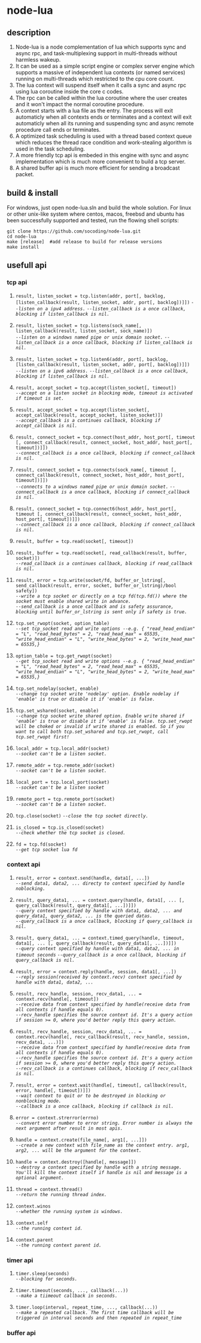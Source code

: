 # node-lua

## description
1.	Node-lua is a node complementation of lua which supports sync and async rpc, and task-multiplexing support in multi-threads without harmless wakeup.
2.	It can be used as a simple script engine or complex server engine which supports a massive of independent lua contexts (or named services) running on multi-threads which restricted to the cpu core count.
3.	The lua context will suspend itself when it calls a sync and async rpc using lua coroutine inside the core c codes.
4.	The rpc can be called within the lua coroutine where the user creates and it won't impact the normal coroutine procedure.
5.	A context starts with a lua file as the entry. The process will exit automaticly when all contexts ends or terminates and a context will exit automaticly when all its running and suspending sync and async remote procedure call ends or terminates.
6.	A optimized task scheduling is used with a thread based context queue which reduces the thread race condition and work-stealing algorithm is used in the task scheduling.
7.  A more friendly tcp api is embeded in this engine with sync and async implementation which is much more convenient to build a tcp server.
8.  A shared buffer api is much more efficient for sending a broadcast packet.

## build & install

For windows, just open node-lua.sln and build the whole solution. For linux or other unix-like system where centos, macos, freebsd and ubuntu has been successfully supported and tested, run the flowing shell scripts:

    git clone https://github.com/socoding/node-lua.git
    cd node-lua
    make [release]  #add release to build for release versions
	make install

## usefull api
### tcp api
1.	`result, listen_socket = tcp.listen(addr, port[, backlog, [listen_callback(result, listen_socket, addr, port[, backlog])]])` 
	*`--listen on a ipv4 address.`* 
    *`--listen_callback is a once callback, blocking if listen_callback is nil.`*
	
2.	`result, listen_socket = tcp.listens(sock_name[, listen_callback(result, listen_socket, sock_name)])`  
    *`--listen on a windows named pipe or unix domain socket.`*
    *`--listen_callback is a once callback, blocking if listen_callback is nil.`*

3.	`result, listen_socket = tcp.listen6(addr, port[, backlog, [listen_callback(result, listen_socket, addr, port[, backlog])]])`  
	*`--listen on a ipv6 address.`*
    *`--listen_callback is a once callback, blocking if listen_callback is nil.`*
	
4.	`result, accept_socket = tcp.accept(listen_socket[, timeout])`  
	*`--accept on a listen socket in blocking mode, timeout is activated if timeout is set.`*

5.	`result, accept_socket = tcp.accept(listen_socket[, accept_callback(result, accept_socket, listen_socket)])`  
    *`--accept_callback is a continues callback, blocking if accept_callback is nil.`*
	
6. 	`result, connect_socket = tcp.connect(host_addr, host_port[, timeout [, connect_callback(result, connect_socket, host_addr, host_port[, timeout])]])`  
    *`--connect_callback is a once callback, blocking if connect_callback is nil.`*
	
7. 	`result, connect_socket = tcp.connects(sock_name[, timeout [, connect_callback(result, connect_socket, host_addr, host_port[, timeout])]])`  
	*`--connects to a windows named pipe or unix domain socket.`*
    *`--connect_callback is a once callback, blocking if connect_callback is nil.`*
	
8. 	`result, connect_socket = tcp.connect6(host_addr, host_port[, timeout [, connect_callback(result, connect_socket, host_addr, host_port[, timeout])]])`  
    *`--connect_callback is a once callback, blocking if connect_callback is nil.`*
	
9.  `result, buffer = tcp.read(socket[, timeout])`  
	
10. `result, buffer = tcp.read(socket[, read_callback(result, buffer, socket)])`  
    *`--read_callback is a continues callback, blocking if read_callback is nil.`*
	
11. `result, error = tcp.write(socket/fd, buffer_or_lstring[, send_callback(result, error, socket, buffer_or_lstring)/bool safety])`  
	*`--write a tcp socket or directly on a tcp fd(tcp.fd()) where the socket must enable shared write in advance.`*  
    *`--send_callback is a once callback and is safety assurance, blocking until buffer_or_lstring is sent only if safety is true.`*
	
12. `tcp.set_rwopt(socket, option_table)`  
    *`--set tcp_socket read and write options --e.g. { "read_head_endian" = "L", "read_head_bytes" = 2, "read_head_max" = 65535, "write_head_endian" = "L", "write_head_bytes" = 2, "write_head_max" = 65535,}`*
	
13. `option_table = tcp.get_rwopt(socket)`  
    *`--get tcp_socket read and write options --e.g. { "read_head_endian" = "L", "read_head_bytes" = 2, "read_head_max" = 65535, "write_head_endian" = "L", "write_head_bytes" = 2, "write_head_max" = 65535,}`*
	
14. `tcp.set_nodelay(socket, enable)`  
    *`--change tcp socket write 'nodelay' option. Enable nodelay if 'enable' is true or disable it if 'enable' is false.`*

15. `tcp.set_wshared(socket, enable)`  
    *`--change tcp socket write shared option. Enable write shared if 'enable' is true or disable it if 'enable' is false. tcp.set_rwopt will be choked or invalid if write shared is enabled. So if you want to call both tcp.set_wshared and tcp.set_rwopt, call tcp.set_rwopt first!`*

16. `local_addr = tcp.local_addr(socket)`  
	*`--socket can't be a listen socket.`*

17. `remote_addr = tcp.remote_addr(socket)`  
	*`--socket can't be a listen socket.`*

18. `local_port = tcp.local_port(socket)`  
	*`--socket can't be a listen socket`*

19. `remote_port = tcp.remote_port(socket)`  
	*`--socket can't be a listen socket.`*

20. `tcp.close(socket)` 
	*`--close the tcp socket directly.`*

21. `is_closed = tcp.is_closed(socket)`  
	*`--check whether the tcp socket is closed.`*

22. `fd = tcp.fd(socket)`  
	*`--get tcp socket lua fd`*

### context api
1.	`result, error = context.send(handle, data1[, ...])`  
    *`--send data1, data2, ... directy to context specified by handle noblocking.`*

2.	`result, query_data1, ... = context.query(handle, data1[, ... [, query_callback(result, query_data1[, ...])]])`  
    *`--query context specified by handle with data1, data2, ... and query_data1, query_data2, ... is the queried datas.`*  
	*`--query_callback is a once callback, blocking if query_callback is nil.`*

3.	`result, query_data1, ... = context.timed_query(handle, timeout, data1[, ... [, query_callback(result, query_data1[, ...])]])`  
    *`--query context specified by handle with data1, data2, ... in timeout seconds`*
	*`--query_callback is a once callback, blocking if query_callback is nil.`*
	
4.	`result, error = context.reply(handle, session, data1[, ...])`  
    *`--reply session(received by context.recv) context specified by handle with data1, data2, ...`*

5.	`result, recv_handle, session, recv_data1, ... = context.recv(handle[, timeout])`  
    *`--receive data from context specified by handle(receive data from all contexts if handle equals 0).`*  
    *`--recv_handle specifies the source context id. It's a query action if session >= 0, where you'd better reply this query action.`*
	
5.	`result, recv_handle, session, recv_data1, ... = context.recv(handle[, recv_callback(result, recv_handle, session, recv_data1, ...)])`  
    *`--receive data from context specified by handle(receive data from all contexts if handle equals 0).`*  
    *`--recv_handle specifies the source context id. It's a query action if session >= 0, where you'd better reply this query action.`*  
    *`--recv_callback is a continues callback, blocking if recv_callback is nil.`*  
	
6.	`result, error = context.wait(handle[, timeout[, callback(result, error, handle[, timeout])]])`  
    *`--wait context to quit or to be destroyed in blocking or nonblocking mode.`*  
    *`--callback is a once callback, blocking if callback is nil.`*

7.	`error = context.strerror(errno)`  
    *`--convert error number to error string. Error number is always the next argument after result in most apis.`*

8.	`handle = context.create(file_name[, arg1[, ...]])`  
    *`--create a new context with file_name as the context entry. arg1, arg2, ... will be the argument for the context.`*

9.	`handle = context.destroy([handle[, message]])`  
    *`--destroy a context specified by handle with a string message. You'll kill the context itself if handle is nil and message is a optional argument.`*

10.	`thread = context.thread()`  
    *`--return the running thread index.`*

11.	`context.winos`  
    *`--whether the running system is windows.`*

12.	`context.self`  
    *`--the running context id.`*

13.	`context.parent`  
    *`--the running context parent id.`*

### timer api	
1.	`timer.sleep(seconds)`  
    *`--blocking for seconds.`*

2.	`timer.timeout(seconds, ..., callback(...))`  
    *`--make a tiimeout callback in seconds.`*

3.	`timer.loop(interval, repeat_time, ..., callback(...))`  
    *`--make a repeated callback. The first time callback will be triggered in interval seconds and then repeated in repeat_time`*

### buffer api
